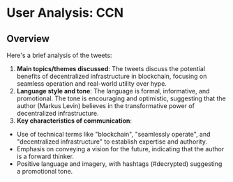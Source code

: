 # User Analysis: CCN

## Overview

Here's a brief analysis of the tweets:

1. **Main topics/themes discussed**: The tweets discuss the potential benefits of decentralized infrastructure in blockchain, focusing on seamless operation and real-world utility over hype.
2. **Language style and tone**: The language is formal, informative, and promotional. The tone is encouraging and optimistic, suggesting that the author (Markus Levin) believes in the transformative power of decentralized infrastructure.
3. **Key characteristics of communication**:
* Use of technical terms like "blockchain", "seamlessly operate", and "decentralized infrastructure" to establish expertise and authority.
* Emphasis on conveying a vision for the future, indicating that the author is a forward thinker.
* Positive language and imagery, with hashtags (#decrypted) suggesting a promotional tone.